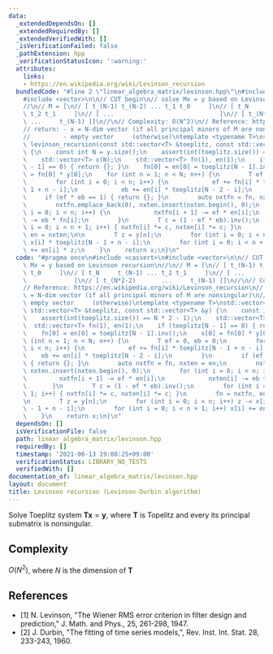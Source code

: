 ```yaml
---
data:
  _extendedDependsOn: []
  _extendedRequiredBy: []
  _extendedVerifiedWith: []
  _isVerificationFailed: false
  _pathExtension: hpp
  _verificationStatusIcon: ':warning:'
  attributes:
    links:
    - https://en.wikipedia.org/wiki/Levinson_recursion
  bundledCode: "#line 2 \"linear_algebra_matrix/levinson.hpp\"\n#include <cassert>\n\
    #include <vector>\n\n// CUT begin\n// solve Mx = y based on Levinson recursion\n\
    //\n// M = [\n// [ t_(N-1) t_(N-2) ... t_1 t_0     ]\n// [ t_N     t_(N-1) ...\
    \ t_2 t_1     ]\n// [ ...                             ]\n// [ t_(N*2-2)      \
    \ ...     t_(N-1) ]]\n//\n// Complexity: O(N^2)\n// Reference: https://en.wikipedia.org/wiki/Levinson_recursion\n\
    // return: - x = N-dim vector (if all principal minors of M are nonsingular)\n\
    //         - empty vector     (otherwise)\ntemplate <typename T>\nstd::vector<T>\
    \ levinson_recursion(const std::vector<T> &toeplitz, const std::vector<T> &y)\
    \ {\n    const int N = y.size();\n    assert(int(toeplitz.size()) == N * 2 - 1);\n\
    \    std::vector<T> x(N);\n    std::vector<T> fn(1), en(1);\n    if (toeplitz[N\
    \ - 1] == 0) { return {}; }\n    fn[0] = en[0] = toeplitz[N - 1].inv();\n    x[0]\
    \ = fn[0] * y[0];\n    for (int n = 1; n < N; n++) {\n        T ef = 0, eb = 0;\n\
    \        for (int i = 0; i < n; i++) {\n            ef += fn[i] * toeplitz[N -\
    \ 1 + n - i];\n            eb += en[i] * toeplitz[N - 2 - i];\n        }\n   \
    \     if (ef * eb == 1) { return {}; }\n        auto nxtfn = fn, nxten = en;\n\
    \        nxtfn.emplace_back(0), nxten.insert(nxten.begin(), 0);\n        for (int\
    \ i = 0; i < n; i++) {\n            nxtfn[i + 1] -= ef * en[i];\n            nxten[i]\
    \ -= eb * fn[i];\n        }\n        T c = (1 - ef * eb).inv();\n        for (int\
    \ i = 0; i < n + 1; i++) { nxtfn[i] *= c, nxten[i] *= c; }\n        fn = nxtfn,\
    \ en = nxten;\n\n        T z = y[n];\n        for (int i = 0; i < n; i++) z -=\
    \ x[i] * toeplitz[N - 1 + n - i];\n        for (int i = 0; i < n + 1; i++) x[i]\
    \ += en[i] * z;\n    }\n    return x;\n}\n"
  code: "#pragma once\n#include <cassert>\n#include <vector>\n\n// CUT begin\n// solve\
    \ Mx = y based on Levinson recursion\n//\n// M = [\n// [ t_(N-1) t_(N-2) ... t_1\
    \ t_0     ]\n// [ t_N     t_(N-1) ... t_2 t_1     ]\n// [ ...                \
    \             ]\n// [ t_(N*2-2)       ...     t_(N-1) ]]\n//\n// Complexity: O(N^2)\n\
    // Reference: https://en.wikipedia.org/wiki/Levinson_recursion\n// return: - x\
    \ = N-dim vector (if all principal minors of M are nonsingular)\n//         -\
    \ empty vector     (otherwise)\ntemplate <typename T>\nstd::vector<T> levinson_recursion(const\
    \ std::vector<T> &toeplitz, const std::vector<T> &y) {\n    const int N = y.size();\n\
    \    assert(int(toeplitz.size()) == N * 2 - 1);\n    std::vector<T> x(N);\n  \
    \  std::vector<T> fn(1), en(1);\n    if (toeplitz[N - 1] == 0) { return {}; }\n\
    \    fn[0] = en[0] = toeplitz[N - 1].inv();\n    x[0] = fn[0] * y[0];\n    for\
    \ (int n = 1; n < N; n++) {\n        T ef = 0, eb = 0;\n        for (int i = 0;\
    \ i < n; i++) {\n            ef += fn[i] * toeplitz[N - 1 + n - i];\n        \
    \    eb += en[i] * toeplitz[N - 2 - i];\n        }\n        if (ef * eb == 1)\
    \ { return {}; }\n        auto nxtfn = fn, nxten = en;\n        nxtfn.emplace_back(0),\
    \ nxten.insert(nxten.begin(), 0);\n        for (int i = 0; i < n; i++) {\n   \
    \         nxtfn[i + 1] -= ef * en[i];\n            nxten[i] -= eb * fn[i];\n \
    \       }\n        T c = (1 - ef * eb).inv();\n        for (int i = 0; i < n +\
    \ 1; i++) { nxtfn[i] *= c, nxten[i] *= c; }\n        fn = nxtfn, en = nxten;\n\
    \n        T z = y[n];\n        for (int i = 0; i < n; i++) z -= x[i] * toeplitz[N\
    \ - 1 + n - i];\n        for (int i = 0; i < n + 1; i++) x[i] += en[i] * z;\n\
    \    }\n    return x;\n}\n"
  dependsOn: []
  isVerificationFile: false
  path: linear_algebra_matrix/levinson.hpp
  requiredBy: []
  timestamp: '2021-06-13 19:08:25+09:00'
  verificationStatus: LIBRARY_NO_TESTS
  verifiedWith: []
documentation_of: linear_algebra_matrix/levinson.hpp
layout: document
title: Levinson recursion (Levinson-Durbin algorithm)
---
```


Solve Toeplitz system $\mathbf{T} \mathbf{x} = \mathbf{y}$, where $\mathbf{T}$ is Topelitz and every its principal submatrix is nonsingular.

## Complexity

$O(N^2)$, where $N$ is the dimension of $\mathbf{T}$

## References

- [1] N. Levinson, "The Wiener RMS error criterion in filter design and prediction," J. Math. and Phys., 25, 261-298, 1947.
- [2] J. Durbin, "The fitting of time series models,", Rev. Inst. Int. Stat. 28, 233-243, 1960.
